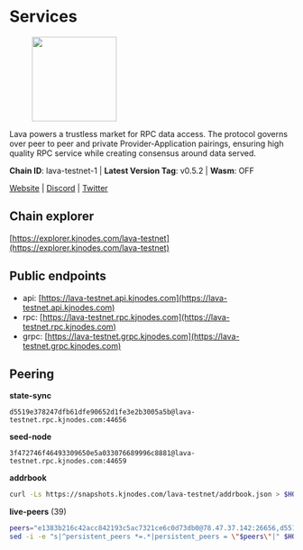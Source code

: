 # Services

<figure><img src="https://raw.githubusercontent.com/kj89/testnet_manuals/main/pingpub/logos/lava.png" width="150" alt=""><figcaption></figcaption></figure>

Lava powers a trustless market for RPC data access. The protocol  governs over peer to peer and private Provider-Application pairings,  ensuring high quality RPC service while creating consensus around data served.

**Chain ID**: lava-testnet-1 | **Latest Version Tag**: v0.5.2 | **Wasm**: OFF

[Website](https://lavanet.xyz) | [Discord](https://discord.com/invite/Tbk5NxTCdA) | [Twitter](https://twitter.com/lavanetxyz)




## Chain explorer
[https://explorer.kjnodes.com/lava-testnet](https://explorer.kjnodes.com/lava-testnet)

## Public endpoints

* api: [https://lava-testnet.api.kjnodes.com](https://lava-testnet.api.kjnodes.com)
* rpc: [https://lava-testnet.rpc.kjnodes.com](https://lava-testnet.rpc.kjnodes.com)
* grpc: [https://lava-testnet.grpc.kjnodes.com](https://lava-testnet.grpc.kjnodes.com)

## Peering

**state-sync**

```text
d5519e378247dfb61dfe90652d1fe3e2b3005a5b@lava-testnet.rpc.kjnodes.com:44656
```

**seed-node**

```text
3f472746f46493309650e5a033076689996c8881@lava-testnet.rpc.kjnodes.com:44659
```

**addrbook**
```bash
curl -Ls https://snapshots.kjnodes.com/lava-testnet/addrbook.json > $HOME/.lava/config/addrbook.json
```

**live-peers** (39)
```bash
peers="e1383b216c42acc842193c5ac7321ce6c0d73db0@78.47.37.142:26656,d5519e378247dfb61dfe90652d1fe3e2b3005a5b@65.109.68.190:44656,4732ed188fbe7603f81d9f4c825397277bb72217@5.75.235.195:26656,9a151159039fd8abce61ddb21e5342605787792b@5.75.228.39:26656,a2afdc48785be73f208af349e78d632b5556cc01@5.75.226.151:26656,370ae92bd28701e0c1d8dc912ccf0d40fe0db3d5@157.90.245.166:26656,821c9347c927db52138dcd4bb54478fdf17f273e@81.0.218.53:26656,4b1dfa6c538de8d13a116bc68205636e42d6fbbd@146.190.82.119:26656,4634ca7cefe997035440df1095915ed255e81296@49.12.189.98:26656,c0efea9152aed75fcf3022b8af45243818c59d6a@49.12.13.104:26656,b6ffeee2d02d13edc31ebac48ff69ab8fcba0780@116.203.90.197:26656,4b70e5949854f3702fe46babcac9345ed355da4f@161.97.84.58:38656,f35a72a6ddf4e5cd045121b177ee54759e68163d@167.86.112.109:26656,e268a2ce255d51a93e6ec89ee73c233bbaec70f4@49.12.185.46:26656,24a2bb2d06343b0f74ed0a6dc1d409ce0d996451@188.40.98.169:27656,304aaedbaca64664a653884151fb5024cc3b4b20@91.105.97.116:36656,bec79fab73dbbe345d8b26cdeeeee4ab83fdf80e@176.9.22.117:35656,7e68edc23e6c716b3248099dd1f03810a57975ef@65.109.92.150:34656,8d0f563bc83453d2a2eacee1ed1b77467ef694bd@65.109.221.110:26656,3a445bfdbe2d0c8ee82461633aa3af31bc2b4dc0@3.252.219.158:26656,ade02cddf71489b79a2054a7c6ba2cab8a0abb18@185.163.125.232:26656,5c2a752c9b1952dbed075c56c600c3a79b58c395@185.16.39.172:27066,e83c0fdeb2b0e258bb559d657d0907b63635127a@159.69.149.85:26656,c5c98017339ce6d4d5d2a4fd0fb1aaeb966ef0f7@65.108.124.57:36656,8a089094624f27698f365402a059b8b810532805@207.180.229.129:26656,1598a86c04a64d17fa15a07eb201f50c5d760842@75.119.136.106:26656,7a3ff12eda588f85ecb0da71def4bd736d65612f@95.217.224.252:26656,e60b8e2f77ae7d519e552ecdfd1b4a940763ebe6@27.115.125.53:26656,d53152e10f4de9e968eb98afc0f000343ebb3b02@135.181.115.115:33656,474e2436e097c28472a1fe269e1825762fa340d6@38.242.128.19:26656,0a94c7f8451841f51bfaf86668edd212f181735f@95.214.55.155:21656,d5ad7ae6caf54ef20a6dc04d30a55caac6c540c9@5.61.41.138:26656,3173b2d34ce415ee9a1bf08646d85688bf49e299@5.189.186.222:36656,3a0f10539eb8e0f46432564edaf6303bd67c18f3@23.88.71.247:26656,c83d7b205b2e80bd9a33c13161bd39d520988455@38.242.139.189:26656,944389dd08321247c8ad687d904591a3d73d16c6@173.249.38.130:26656,4ad3f3731073a016fa0c99118b2a5a2d313928f5@207.180.233.148:26656,d60e577b6dbdac7a7cd620f71a6bff71f9f82c2e@146.19.24.242:26656,3e64b2162762d146f7da3e481bd6140cdc44cd6c@173.249.60.236:26656"
sed -i -e "s|^persistent_peers *=.*|persistent_peers = \"$peers\"|" $HOME/.lava/config/config.toml
```
